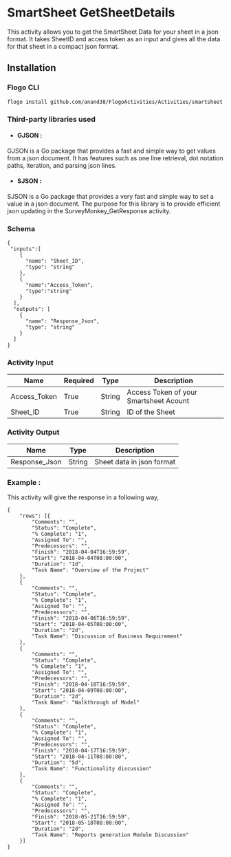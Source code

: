 
# SmartSheet GetSheetDetails

This activity allows you to get the SmartSheet Data for your sheet in a json format. It takes SheetID and access token as an input and gives all the data for that sheet in a compact json format.

## Installation

### Flogo CLI

```
flogo install github.com/anand38/FlogoActivities/Activities/smartsheet
```

### Third-party libraries used
- #### GJSON :
GJSON is a Go package that provides a fast and simple way to get values from a json document. It has features such as one line retrieval, dot notation paths, iteration, and parsing json lines.
- #### SJSON :
SJSON is a Go package that provides a very fast and simple way to set a value in a json document. The purpose for this library is to provide efficient json updating in the SurveyMonkey_GetResponse activity.

### Schema

```
{
 "inputs":[
    {
      "name": "Sheet_ID",
      "type": "string"
    },
    {
      "name":"Access_Token",
      "type":"string"
    }
  ],
  "outputs": [
    {
      "name": "Response_Json",
      "type": "string"
    }
  ]
}
```

### Activity Input


| Name | Required | Type | Description |
| ---- | -------- | ---- |------------ |
| Access_Token | True | String | Access Token of your Smartsheet Acount |
| Sheet_ID  | True | String | ID of the Sheet |


### Activity Output


| Name | Type | Description |
| ---- | ---- | ----------- |
| Response_Json | String | Sheet data in json format |

### Example :
This activity will give the response in a following way,

```
{
	"rows": [{
		"Comments": "",
		"Status": "Complete",
		"% Complete": "1",
		"Assigned To": "",
		"Predecessors": "",
		"Finish": "2018-04-04T16:59:59",
		"Start": "2018-04-04T08:00:00",
		"Duration": "1d",
		"Task Name": "Overview of the Project"
	},
	{
		"Comments": "",
		"Status": "Complete",
		"% Complete": "1",
		"Assigned To": "",
		"Predecessors": "",
		"Finish": "2018-04-06T16:59:59",
		"Start": "2018-04-05T08:00:00",
		"Duration": "2d",
		"Task Name": "Discussion of Business Requirement"
	},
	{
		"Comments": "",
		"Status": "Complete",
		"% Complete": "1",
		"Assigned To": "",
		"Predecessors": "",
		"Finish": "2018-04-10T16:59:59",
		"Start": "2018-04-09T08:00:00",
		"Duration": "2d",
		"Task Name": "Walkthrough of Model"
	},
	{
		"Comments": "",
		"Status": "Complete",
		"% Complete": "1",
		"Assigned To": "",
		"Predecessors": "",
		"Finish": "2018-04-17T16:59:59",
		"Start": "2018-04-11T08:00:00",
		"Duration": "5d",
		"Task Name": "Functionality discussion"
	},
	{
		"Comments": "",
		"Status": "Complete",
		"% Complete": "1",
		"Assigned To": "",
		"Predecessors": "",
		"Finish": "2018-05-21T16:59:59",
		"Start": "2018-05-18T08:00:00",
		"Duration": "2d",
		"Task Name": "Reports generation Module Discussion"
	}]
}
```
